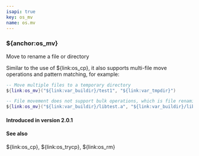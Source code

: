 ```yaml
---
isapi: true
key: os_mv
name: os.mv
---
```


### ${anchor:os_mv}

Move to rename a file or directory

Similar to the use of ${link:os_cp}, it also supports multi-file move operations and pattern matching, for example:

```lua
-- Move multiple files to a temporary directory
${link:os_mv}("${link:var_buildir}/test1", "${link:var_tmpdir}")

-- File movement does not support bulk operations, which is file renaming
${link:os_mv}("${link:var_buildir}/libtest.a", "${link:var_buildir}/libdemo.a")
```

#### Introduced in version 2.0.1

#### See also

${link:os_cp}, ${link:os_trycp}, ${link:os_rm}
